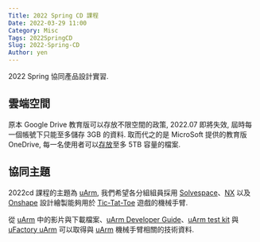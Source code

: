 ```yaml
---
Title: 2022 Spring CD 課程
Date: 2022-03-29 11:00
Category: Misc
Tags: 2022SpringCD
Slug: 2022-Spring-CD
Author: yen
---
```


2022 Spring 協同產品設計實習.

<!-- PELICAN_END_SUMMARY -->

雲端空間
----

原本 Google Drive 教育版可以存放不限空間的政策, 2022.07 即將失效, 屆時每一個帳號下只能至多儲存 3GB 的資料. 取而代之的是 MicroSoft 提供的教育版 OneDrive, 每一名使用者可以[存放]至多 5TB 容量的檔案.

[存放]: https://nfucc.nfu.edu.tw/?p=19287

協同主題
----

2022cd 課程的主題為 [uArm], 我們希望各分組組員採用 [Solvespace]、[NX] 以及 [Onshape] 設計繪製能夠用於 [Tic-Tat-Toe] 遊戲的機械手臂. 

從 [uArm] 中的影片與下載檔案、[uArm Developer Guide]、[uArm test kit] 與 [uFactory uArm] 可以取得與 [uArm] 機械手臂相關的技術資料.

[NX]: https://www.plm.automation.siemens.com/global/en/products/nx/
[Solvespace]: https://solvespace.com
[Onshape]: https://www.onshape.com/en/
[uArm]: https://www.youtube.com/watch?v=OqPVK__z9Ek
[Tic-Tat-Toe]: https://mde.tw/cd2022_guide/content/Tic-Tat-Toe.html
[uArm Developer Guide]: http://download.ufactory.cc/docs/en/uArm%20Swift%20Pro_Developer%20Guide%20v1.0.6.pdf
[uFactory uArm]: https://www.ufactory.cc/pages/uarm
[uArm test kit]: https://www.ufactory.cc/products/uarm-test-kit